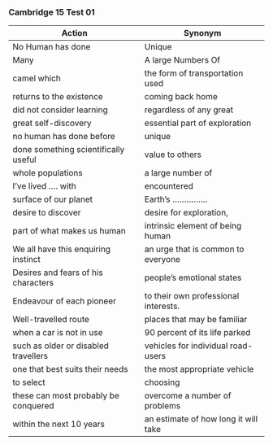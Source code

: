 ### Cambridge 15 Test 01

| **Action**   | **Synonym**      |
|--------------|------------------|
| No Human has done   |  Unique |
| Many   |  A large Numbers Of |
| camel which   |  the form of transportation used |
| returns to the existence   |  coming back home |
| did not consider learning   |  regardless of any great  |
| great self-discovery   |  essential part of exploration  |
| no human has done before   |  unique  |
| done something scientifically useful |  value to others  |
| whole populations |  a large number of  |
| I’ve lived …. with | encountered  |
| surface of our planet  | Earth’s ……………  |
| desire to discover  | desire for exploration,   |
| part of what makes us human  |  intrinsic element of being human   |
| We all have this enquiring instinct  |  an urge that is common to everyone   |
| Desires and fears of his characters  |  people’s emotional states   |
| Endeavour of each pioneer  |  to their own professional interests.   |
| Well-travelled route   |  places that may be familiar   |
| when a car is not in use   |  90 percent of its life parked   |
| such as older or disabled travellers   | vehicles for individual road-users   |
| one that best suits their needs   | the most appropriate vehicle   |
| to select    | choosing   |
| these can most probably be conquered    | overcome a number of problems   |
| within the next 10 years    | an estimate of how long it will take   |

